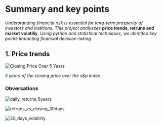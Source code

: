 # Summary and key points
*Understanding financial risk is essential for long-term prosperity of investors and institions. This project analyszes* **price trends, retruns and market volatiliy**. *Using python and statistical techniques, we identifed key points impacting financial decision-taking*



## 1. Price trends
![Closing Price Over 5 Years](https://raw.githubusercontent.com/rhettoria/-market-risk-analytics-/main/graphs/close_price_5years.png)

*5 years of the closing price over the s&p index*
### Obversations








![daily_returns_5years](https://github.com/user-attachments/assets/90b463fa-e2ed-4619-9424-ed33dd86e30b)


![retruns_vs_closing_30days](https://github.com/user-attachments/assets/43793a93-374b-4fb2-8d34-e709d6559575)


![30_days_volatility](https://github.com/user-attachments/assets/0dfec711-6888-4a6e-aeff-33dbcf909dd8)
